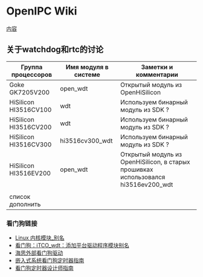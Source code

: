 # OpenIPC Wiki 
[内容](../README.md)

关于watchdog和rtc的讨论
------------------------------------------------


| Группа процессоров    | Имя модуля в системе | Заметки и комментарии               |
|-----------------------|----------------------|-------------------------------------|
| Goke GK7205V200       | open_wdt             | Открытый модуль из OpenHiSilicon    |
| HiSilicon HI3516CV100 | wdt                  | Используем бинарный модуль из SDK ? |
| HiSilicon HI3516CV200 | wdt                  | Используем бинарный модуль из SDK ? |
| HiSilicon HI3516CV300 | hi3516cv300_wdt      | Используем бинарный модуль из SDK ? |
| HiSilicon HI3516EV200 | open_wdt             | Открытый модуль из OpenHiSilicon, в старых прошивках использовался hi3516ev200_wdt |
|                       |                      |                                     |
| список дополнить      |                      |                                     |



### 看门狗链接

- [Linux 内核模块_别名](https://lwn.net/Articles/47412/)
- [看门狗：iTCO_wdt：添加平台驱动程序模块别名](https://scm.linefinity.com/common/linux-stable/commit/e5de32e3ec9d4d5a355659760d5045b80c0a05d8)
- [海思外部看门狗驱动](https://blog.karatos.in/a?ID=00550-03a9ba75-fb52-4f63-a238-56e2c66a5c26)
- [嵌入式系统看门狗定时器指南](https://interrupt.memfault.com/blog/firmware-watchdog-best-practices)
- [看门狗定时器设计师指南](https://www.digikey.ca/en/articles/a-designers-guide-to-watchdog-timers)

